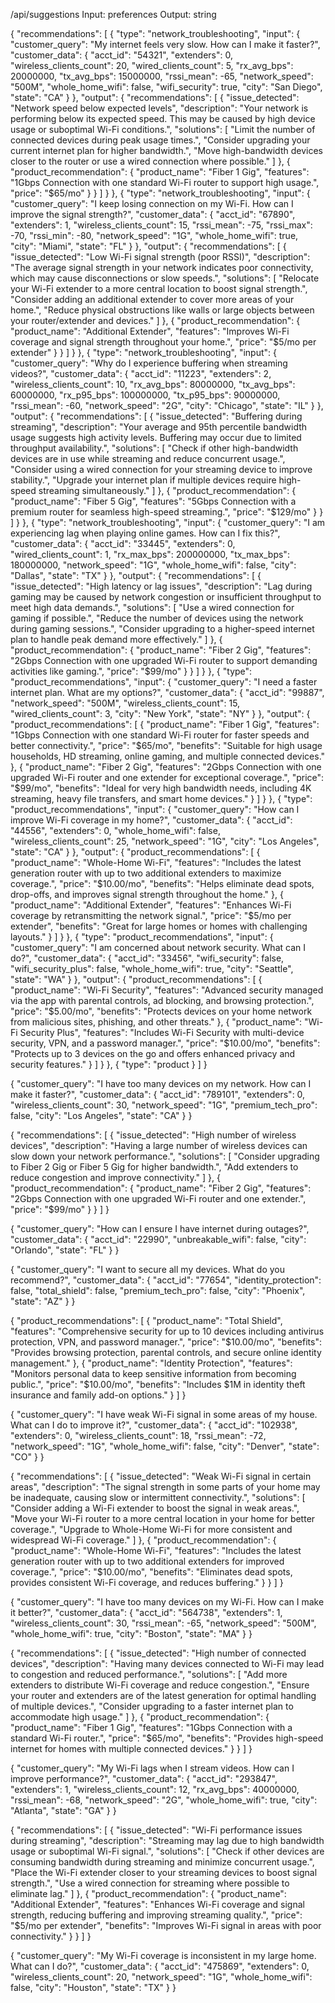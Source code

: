 
/api/suggestions
Input: preferences
Output: string

{
  "recommendations": [
    {
      "type": "network_troubleshooting",
      "input": {
        "customer_query": "My internet feels very slow. How can I make it faster?",
        "customer_data": {
          "acct_id": "54321",
          "extenders": 0,
          "wireless_clients_count": 20,
          "wired_clients_count": 5,
          "rx_avg_bps": 20000000,
          "tx_avg_bps": 15000000,
          "rssi_mean": -65,
          "network_speed": "500M",
          "whole_home_wifi": false,
          "wifi_security": true,
          "city": "San Diego",
          "state": "CA"
        }
      },
      "output": {
        "recommendations": [
          {
            "issue_detected": "Network speed below expected levels",
            "description": "Your network is performing below its expected speed. This may be caused by high device usage or suboptimal Wi-Fi conditions.",
            "solutions": [
              "Limit the number of connected devices during peak usage times.",
              "Consider upgrading your current internet plan for higher bandwidth.",
              "Move high-bandwidth devices closer to the router or use a wired connection where possible."
            ]
          },
          {
            "product_recommendation": {
              "product_name": "Fiber 1 Gig",
              "features": "1Gbps Connection with one standard Wi-Fi router to support high usage.",
              "price": "$65/mo"
            }
          }
        ]
      }
    },
    {
      "type": "network_troubleshooting",
      "input": {
        "customer_query": "I keep losing connection on my Wi-Fi. How can I improve the signal strength?",
        "customer_data": {
          "acct_id": "67890",
          "extenders": 1,
          "wireless_clients_count": 15,
          "rssi_mean": -75,
          "rssi_max": -70,
          "rssi_min": -80,
          "network_speed": "1G",
          "whole_home_wifi": true,
          "city": "Miami",
          "state": "FL"
        }
      },
      "output": {
        "recommendations": [
          {
            "issue_detected": "Low Wi-Fi signal strength (poor RSSI)",
            "description": "The average signal strength in your network indicates poor connectivity, which may cause disconnections or slow speeds.",
            "solutions": [
              "Relocate your Wi-Fi extender to a more central location to boost signal strength.",
              "Consider adding an additional extender to cover more areas of your home.",
              "Reduce physical obstructions like walls or large objects between your router/extender and devices."
            ]
          },
          {
            "product_recommendation": {
              "product_name": "Additional Extender",
              "features": "Improves Wi-Fi coverage and signal strength throughout your home.",
              "price": "$5/mo per extender"
            }
          }
        ]
      }
    },
    {
      "type": "network_troubleshooting",
      "input": {
        "customer_query": "Why do I experience buffering when streaming videos?",
        "customer_data": {
          "acct_id": "11223",
          "extenders": 2,
          "wireless_clients_count": 10,
          "rx_avg_bps": 80000000,
          "tx_avg_bps": 60000000,
          "rx_p95_bps": 100000000,
          "tx_p95_bps": 90000000,
          "rssi_mean": -60,
          "network_speed": "2G",
          "city": "Chicago",
          "state": "IL"
        }
      },
      "output": {
        "recommendations": [
          {
            "issue_detected": "Buffering during streaming",
            "description": "Your average and 95th percentile bandwidth usage suggests high activity levels. Buffering may occur due to limited throughput availability.",
            "solutions": [
              "Check if other high-bandwidth devices are in use while streaming and reduce concurrent usage.",
              "Consider using a wired connection for your streaming device to improve stability.",
              "Upgrade your internet plan if multiple devices require high-speed streaming simultaneously."
            ]
          },
          {
            "product_recommendation": {
              "product_name": "Fiber 5 Gig",
              "features": "5Gbps Connection with a premium router for seamless high-speed streaming.",
              "price": "$129/mo"
            }
          }
        ]
      }
    },
    {
      "type": "network_troubleshooting",
      "input": {
        "customer_query": "I am experiencing lag when playing online games. How can I fix this?",
        "customer_data": {
          "acct_id": "33445",
          "extenders": 0,
          "wired_clients_count": 1,
          "rx_max_bps": 200000000,
          "tx_max_bps": 180000000,
          "network_speed": "1G",
          "whole_home_wifi": false,
          "city": "Dallas",
          "state": "TX"
        }
      },
      "output": {
        "recommendations": [
          {
            "issue_detected": "High latency or lag issues",
            "description": "Lag during gaming may be caused by network congestion or insufficient throughput to meet high data demands.",
            "solutions": [
              "Use a wired connection for gaming if possible.",
              "Reduce the number of devices using the network during gaming sessions.",
              "Consider upgrading to a higher-speed internet plan to handle peak demand more effectively."
            ]
          },
          {
            "product_recommendation": {
              "product_name": "Fiber 2 Gig",
              "features": "2Gbps Connection with one upgraded Wi-Fi router to support demanding activities like gaming.",
              "price": "$99/mo"
            }
          }
        ]
      }
    },
    {
      "type": "product_recommendations",
      "input": {
        "customer_query": "I need a faster internet plan. What are my options?",
        "customer_data": {
          "acct_id": "99887",
          "network_speed": "500M",
          "wireless_clients_count": 15,
          "wired_clients_count": 3,
          "city": "New York",
          "state": "NY"
        }
      },
      "output": {
        "product_recommendations": [
          {
            "product_name": "Fiber 1 Gig",
            "features": "1Gbps Connection with one standard Wi-Fi router for faster speeds and better connectivity.",
            "price": "$65/mo",
            "benefits": "Suitable for high usage households, HD streaming, online gaming, and multiple connected devices."
          },
          {
            "product_name": "Fiber 2 Gig",
            "features": "2Gbps Connection with one upgraded Wi-Fi router and one extender for exceptional coverage.",
            "price": "$99/mo",
            "benefits": "Ideal for very high bandwidth needs, including 4K streaming, heavy file transfers, and smart home devices."
          }
        ]
      }
    },
    {
      "type": "product_recommendations",
      "input": {
        "customer_query": "How can I improve Wi-Fi coverage in my home?",
        "customer_data": {
          "acct_id": "44556",
          "extenders": 0,
          "whole_home_wifi": false,
          "wireless_clients_count": 25,
          "network_speed": "1G",
          "city": "Los Angeles",
          "state": "CA"
        }
      },
      "output": {
        "product_recommendations": [
          {
            "product_name": "Whole-Home Wi-Fi",
            "features": "Includes the latest generation router with up to two additional extenders to maximize coverage.",
            "price": "$10.00/mo",
            "benefits": "Helps eliminate dead spots, drop-offs, and improves signal strength throughout the home."
          },
          {
            "product_name": "Additional Extender",
            "features": "Enhances Wi-Fi coverage by retransmitting the network signal.",
            "price": "$5/mo per extender",
            "benefits": "Great for large homes or homes with challenging layouts."
          }
        ]
      }
    },
    {
      "type": "product_recommendations",
      "input": {
        "customer_query": "I am concerned about network security. What can I do?",
        "customer_data": {
          "acct_id": "33456",
          "wifi_security": false,
          "wifi_security_plus": false,
          "whole_home_wifi": true,
          "city": "Seattle",
          "state": "WA"
        }
      },
      "output": {
        "product_recommendations": [
          {
            "product_name": "Wi-Fi Security",
            "features": "Advanced security managed via the app with parental controls, ad blocking, and browsing protection.",
            "price": "$5.00/mo",
            "benefits": "Protects devices on your home network from malicious sites, phishing, and other threats."
          },
          {
            "product_name": "Wi-Fi Security Plus",
            "features": "Includes Wi-Fi Security with multi-device security, VPN, and a password manager.",
            "price": "$10.00/mo",
            "benefits": "Protects up to 3 devices on the go and offers enhanced privacy and security features."
          }
        ]
      }
    },
    {
      "type": "product
    }
  ]
}

{
  "customer_query": "I have too many devices on my network. How can I make it faster?",
  "customer_data": {
    "acct_id": "789101",
    "extenders": 0,
    "wireless_clients_count": 30,
    "network_speed": "1G",
    "premium_tech_pro": false,
    "city": "Los Angeles",
    "state": "CA"
  }
}

{
  "recommendations": [
    {
      "issue_detected": "High number of wireless devices",
      "description": "Having a large number of wireless devices can slow down your network performance.",
      "solutions": [
        "Consider upgrading to Fiber 2 Gig or Fiber 5 Gig for higher bandwidth.",
        "Add extenders to reduce congestion and improve connectivity."
      ]
    },
    {
      "product_recommendation": {
        "product_name": "Fiber 2 Gig",
        "features": "2Gbps Connection with one upgraded Wi-Fi router and one extender.",
        "price": "$99/mo"
      }
    }
  ]
}

{
  "customer_query": "How can I ensure I have internet during outages?",
  "customer_data": {
    "acct_id": "22990",
    "unbreakable_wifi": false,
    "city": "Orlando",
    "state": "FL"
  }
}

{
  "customer_query": "I want to secure all my devices. What do you recommend?",
  "customer_data": {
    "acct_id": "77654",
    "identity_protection": false,
    "total_shield": false,
    "premium_tech_pro": false,
    "city": "Phoenix",
    "state": "AZ"
  }
}

{
  "product_recommendations": [
    {
      "product_name": "Total Shield",
      "features": "Comprehensive security for up to 10 devices including antivirus protection, VPN, and password manager.",
      "price": "$10.00/mo",
      "benefits": "Provides browsing protection, parental controls, and secure online identity management."
    },
    {
      "product_name": "Identity Protection",
      "features": "Monitors personal data to keep sensitive information from becoming public.",
      "price": "$10.00/mo",
      "benefits": "Includes $1M in identity theft insurance and family add-on options."
    }
  ]
}

{
  "customer_query": "I have weak Wi-Fi signal in some areas of my house. What can I do to improve it?",
  "customer_data": {
    "acct_id": "102938",
    "extenders": 0,
    "wireless_clients_count": 18,
    "rssi_mean": -72,
    "network_speed": "1G",
    "whole_home_wifi": false,
    "city": "Denver",
    "state": "CO"
  }
}

{
  "recommendations": [
    {
      "issue_detected": "Weak Wi-Fi signal in certain areas",
      "description": "The signal strength in some parts of your home may be inadequate, causing slow or intermittent connectivity.",
      "solutions": [
        "Consider adding a Wi-Fi extender to boost the signal in weak areas.",
        "Move your Wi-Fi router to a more central location in your home for better coverage.",
        "Upgrade to Whole-Home Wi-Fi for more consistent and widespread Wi-Fi coverage."
      ]
    },
    {
      "product_recommendation": {
        "product_name": "Whole-Home Wi-Fi",
        "features": "Includes the latest generation router with up to two additional extenders for improved coverage.",
        "price": "$10.00/mo",
        "benefits": "Eliminates dead spots, provides consistent Wi-Fi coverage, and reduces buffering."
      }
    }
  ]
}

{
  "customer_query": "I have too many devices on my Wi-Fi. How can I make it better?",
  "customer_data": {
    "acct_id": "564738",
    "extenders": 1,
    "wireless_clients_count": 30,
    "rssi_mean": -65,
    "network_speed": "500M",
    "whole_home_wifi": true,
    "city": "Boston",
    "state": "MA"
  }
}

{
  "recommendations": [
    {
      "issue_detected": "High number of connected devices",
      "description": "Having many devices connected to Wi-Fi may lead to congestion and reduced performance.",
      "solutions": [
        "Add more extenders to distribute Wi-Fi coverage and reduce congestion.",
        "Ensure your router and extenders are of the latest generation for optimal handling of multiple devices.",
        "Consider upgrading to a faster internet plan to accommodate high usage."
      ]
    },
    {
      "product_recommendation": {
        "product_name": "Fiber 1 Gig",
        "features": "1Gbps Connection with a standard Wi-Fi router.",
        "price": "$65/mo",
        "benefits": "Provides high-speed internet for homes with multiple connected devices."
      }
    }
  ]
}

{
  "customer_query": "My Wi-Fi lags when I stream videos. How can I improve performance?",
  "customer_data": {
    "acct_id": "293847",
    "extenders": 1,
    "wireless_clients_count": 12,
    "rx_avg_bps": 40000000,
    "rssi_mean": -68,
    "network_speed": "2G",
    "whole_home_wifi": true,
    "city": "Atlanta",
    "state": "GA"
  }
}

{
  "recommendations": [
    {
      "issue_detected": "Wi-Fi performance issues during streaming",
      "description": "Streaming may lag due to high bandwidth usage or suboptimal Wi-Fi signal.",
      "solutions": [
        "Check if other devices are consuming bandwidth during streaming and minimize concurrent usage.",
        "Place the Wi-Fi extender closer to your streaming devices to boost signal strength.",
        "Use a wired connection for streaming where possible to eliminate lag."
      ]
    },
    {
      "product_recommendation": {
        "product_name": "Additional Extender",
        "features": "Enhances Wi-Fi coverage and signal strength, reducing buffering and improving streaming quality.",
        "price": "$5/mo per extender",
        "benefits": "Improves Wi-Fi signal in areas with poor connectivity."
      }
    }
  ]
}

{
  "customer_query": "My Wi-Fi coverage is inconsistent in my large home. What can I do?",
  "customer_data": {
    "acct_id": "475869",
    "extenders": 0,
    "wireless_clients_count": 20,
    "network_speed": "1G",
    "whole_home_wifi": false,
    "city": "Houston",
    "state": "TX"
  }
}
